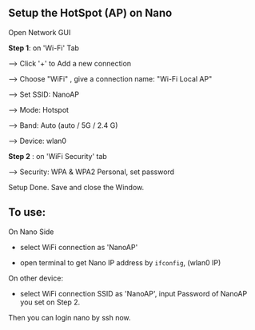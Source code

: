 ## Setup the HotSpot (AP) on Nano

Open Network GUI

**Step 1**: on 'Wi-Fi' Tab

--> Click '+' to Add a new connection

--> Choose "WiFi" ,  give a connection name: "Wi-Fi Local AP"

--> Set SSID: NanoAP

--> Mode: Hotspot

--> Band: Auto (auto / 5G / 2.4 G)

--> Device: wlan0

**Step 2** : on 'WiFi Security' tab

--> Security: WPA & WPA2 Personal,  set password

Setup Done. Save and close the Window.


## To use:


On Nano Side

- select WiFi connection as 'NanoAP'

- open terminal to get Nano IP address by `ifconfig`, (wlan0 IP)

On other device:

- select WiFi connection SSID as 'NanoAP', input Password of NanoAP you set on Step 2.

Then you can login nano by ssh now.
